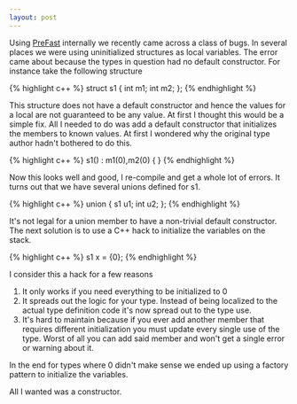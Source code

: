 ```yaml
---
layout: post
---
```

Using [PreFast](http://research.microsoft.com/displayArticle.aspx?id=634) internally we recently came across a class of bugs.  In several places we were using uninitialized structures as local variables.  The error came about because the types in question had no default constructor.  For instance take the following structure

    
{% highlight c++ %}
struct s1
{
    int m1;
    int m2;
};
{% endhighlight %}

This structure does not have a default constructor and hence the values for a local are not guaranteed to be any value.  At first I thought this would be a simple fix.  All I needed to do was add a default constructor that initializes the members to known values.  At first I wondered why the original type author hadn't bothered to do this.  
    
{% highlight c++ %}
s1() : m1(0),m2(0) { }
{% endhighlight %}

Now this looks well and good, I re-compile and get a whole lot of errors.  It turns out that we have several unions defined for s1.

{% highlight c++ %}
union 
{
    s1 u1;
    int u2;
};
{% endhighlight %}

It's not legal for a union member to have a non-trivial default constructor.  The next solution is to use a C++ hack to initialize the variables on the stack.

{% highlight c++ %}
s1 x = {0};
{% endhighlight %}

I consider this a hack for a few reasons

1. It only works if you need everything to be initialized to 0
2. It spreads out the logic for your type.  Instead of being localized to the actual type definition code it's now spread out to the type use. 
3. It's hard to maintain because if you ever add another member that requires different initialization you must update every single use of the type.  Worst of all you can add said member and won't get a single error or warning about it. 

In the end for types where 0 didn't make sense we ended up using a factory pattern to initialize the variables.

All I wanted was a constructor.

